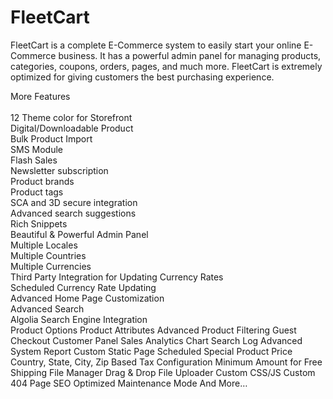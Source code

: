 # FleetCart
FleetCart is a complete E-Commerce system to easily start your online E-Commerce business. It has a powerful admin panel for managing products, categories, coupons, orders, pages, and much more. FleetCart is extremely optimized for giving customers the best purchasing experience.



More Features<br><br>
12 Theme color for Storefront<br>
Digital/Downloadable Product<br>
Bulk Product Import<br>
SMS Module<br>
Flash Sales<br>
Newsletter subscription<br>
Product brands<br>
Product tags<br>
SCA and 3D secure integration<br>
Advanced search suggestions<br>
Rich Snippets<br>
Beautiful & Powerful Admin Panel<br>
Multiple Locales<br>
Multiple Countries<br>
Multiple Currencies<br>
Third Party Integration for Updating Currency Rates<br>
Scheduled Currency Rate Updating<br>
Advanced Home Page Customization<br>
Advanced Search<br>
Algolia Search Engine Integration<br>
Product Options
Product Attributes
Advanced Product Filtering
Guest Checkout
Customer Panel
Sales Analytics Chart
Search Log
Advanced System Report
Custom Static Page
Scheduled Special Product Price
Country, State, City, Zip Based Tax Configuration
Minimum Amount for Free Shipping
File Manager
Drag & Drop File Uploader
Custom CSS/JS
Custom 404 Page
SEO Optimized
Maintenance Mode
And More…
